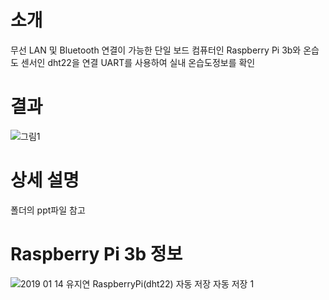 # 소개
무선 LAN 및 Bluetooth 연결이 가능한 단일 보드 컴퓨터인 Raspberry Pi 3b와 온습도 센서인 dht22을 연결
UART를 사용하여 실내 온습도정보를 확인

# 결과
![그림1](https://user-images.githubusercontent.com/57094856/134772508-6b9e55f9-e527-4f9c-ad02-d24bc8411d26.jpg)

# 상세 설명
폴더의 ppt파일 참고

# Raspberry Pi 3b 정보
![2019 01 14 유지연 RaspberryPi(dht22)   자동 저장   자동 저장 1](https://user-images.githubusercontent.com/57094856/134772769-fdd947a5-b3b6-4c6e-8164-3bcb6a8289bf.jpg)

